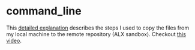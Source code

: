 # command_line

This [detailed explanation](https://meeting.is/ss/share/dc21cc07-705d-4263-af7f-31af7f3ce091) describes the steps I used to copy the files from my local machine to the remote repository (ALX sandbox). Checkout [this video](https://meeting.is/ss/share/dc21cc07-705d-4263-af7f-31af7f3ce091).

